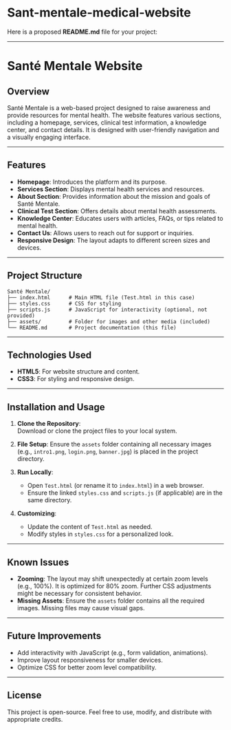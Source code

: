 # Sant-mentale-medical-website
Here is a proposed **README.md** file for your project:

---

# Santé Mentale Website

## Overview

Santé Mentale is a web-based project designed to raise awareness and provide resources for mental health. The website features various sections, including a homepage, services, clinical test information, a knowledge center, and contact details. It is designed with user-friendly navigation and a visually engaging interface.

---

## Features

- **Homepage**: Introduces the platform and its purpose.
- **Services Section**: Displays mental health services and resources.
- **About Section**: Provides information about the mission and goals of Santé Mentale.
- **Clinical Test Section**: Offers details about mental health assessments.
- **Knowledge Center**: Educates users with articles, FAQs, or tips related to mental health.
- **Contact Us**: Allows users to reach out for support or inquiries.
- **Responsive Design**: The layout adapts to different screen sizes and devices.

---

## Project Structure

```plaintext
Santé Mentale/
├── index.html      # Main HTML file (Test.html in this case)
├── styles.css      # CSS for styling
├── scripts.js      # JavaScript for interactivity (optional, not provided)
├── assets/         # Folder for images and other media (included)
└── README.md       # Project documentation (this file)
```

---

## Technologies Used

- **HTML5**: For website structure and content.
- **CSS3**: For styling and responsive design.

---

## Installation and Usage

1. **Clone the Repository**:  
   Download or clone the project files to your local system.

2. **File Setup**:
   Ensure the `assets` folder containing all necessary images (e.g., `intro1.png`, `login.png`, `banner.jpg`) is placed in the project directory.

3. **Run Locally**:
   - Open `Test.html` (or rename it to `index.html`) in a web browser.
   - Ensure the linked `styles.css` and `scripts.js` (if applicable) are in the same directory.

4. **Customizing**:
   - Update the content of `Test.html` as needed.
   - Modify styles in `styles.css` for a personalized look.

---

## Known Issues

- **Zooming**: The layout may shift unexpectedly at certain zoom levels (e.g., 100%). It is optimized for 80% zoom. Further CSS adjustments might be necessary for consistent behavior.
- **Missing Assets**: Ensure the `assets` folder contains all the required images. Missing files may cause visual gaps.

---

## Future Improvements

- Add interactivity with JavaScript (e.g., form validation, animations).
- Improve layout responsiveness for smaller devices.
- Optimize CSS for better zoom level compatibility.

---

## License

This project is open-source. Feel free to use, modify, and distribute with appropriate credits.
